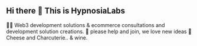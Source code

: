 ## Hi there 👋 This is HypnosiaLabs
🙋‍♀️ Web3 development solutions & ecommerce consultations and development solution creations.
🌈 please help and join, we love new ideas
🍿 Cheese and Charcuterie.. & wine.

[^1]: Index
[^2]: Roadmap
  Coming soon
